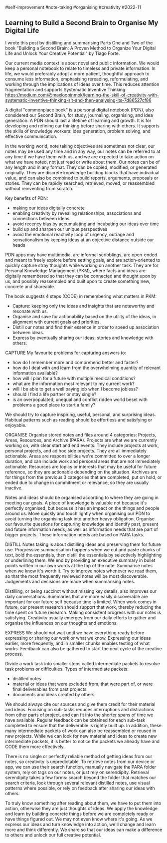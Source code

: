 #self-improvement
#note-taking
#organising
#creativity
#2022-11

## Learning to Build a Second Brain to Organise My Digital Life

I wrote this post by distilling and summarising Parts One and Two of the book "Building a Second Brain: A Proven Method to Organize Your Digital Life and Unlock Your Creative Potential" by Tiago Forte.

Our current media context is about novel and public information.  We would keep a personal notebook to relate to timeless and private information.  In life, we would preferably adopt a more patient, thoughtful approach to consume less information, emphasising rereading, reformulating, and working through the implications of ideas over time.  This reduces attention fragmentation and supports Systematic Inventive Thinking:
https://medium.com/@maxloopinmok/learning-the-skill-of-creativity-with-systematic-inventive-thinking-sit-and-then-analysing-its-7d86527cf86

A digital "commonplace book" is a personal digital notebook (PDN), also considered our Second Brain, for study, journaling, organising, and idea generation.  A PDN should last a lifetime of learning and growth.  It is for developing and refining our thinking before sharing with others.  It supports the skills of knowledge workers: idea generation, problem solving, and effective communication.

In the working world, note taking objectives are sometimes not clear, our notes may be used any time and in any way, our notes can be referred to at any time if we have them with us, and we are expected to take action on what we have noted, not just read or write about them.  Our notes can be of any length and in any format.  They can be copied, modified, or generated originally.  They are discrete knowledge building blocks that have individual value, and can also be combined to build reports, arguments, proposals or stories.  They can be rapidly searched, retrieved, moved, or reassembled without reinventing from scratch.

Key benefits of PDN:
* making our ideas digitally concrete
* enabling creativity by revealing relationships, associations and connections between ideas
* avoid recency bias by accumulating and incubating our ideas over time
* build up and sharpen our unique perspectives
* avoid the emotional reactivity loop of urgency, outrage and sensationalism by keeping ideas at an objective distance outside our heads

PDN apps may have multimedia, are informal scribblings, are open-ended and meant to freely explore before setting goals, and are action-oriented to quickly capture stray thoughts while working on another task.  They are for Personal Knowledge Management (PKM), where facts and ideas are digitally remembered so that they can be connected and thought upon by us, and possibly reassembled and built upon to create something new, concrete and shareable.

The book suggests 4 steps (CODE) in remembering what matters in PKM:
* Capture: keeping only the ideas and insights that are noteworthy and resonate with us.
* Organise and save for actionability based on the utility of the ideas, in alignment with current goals and priorities.
* Distill our notes and find their essence in order to speed up association between ideas.
* Express by eventually sharing our ideas, stories and knowledge with others.

CAPTURE
My favourite problems for capturing answers to:
* how do I remember more and comprehend better and faster?
* how do I deal with and learn from the overwhelming quantity of relevant information available?
* how will I plan for a future with multiple medical conditions?
* what are the information most relevant to my current work?
* will I be able to get a well paying job when I become jobless?
* should I find a life partner or stay single?
* is an overpopulated, unequal and conflict ridden world beset with problems a good place to start a family?

We should try to capture inspiring, useful, personal, and surprising ideas.  Habitual patterns such as reading should be effortless and satisfying or enjoyable.

ORGANISE
Organise stored notes and files around 4 categories: Projects, Areas, Resources, and Archive (PARA).  Projects are what we are currently working on, with clear start and end events.  They include projects at work, personal projects, and ad hoc side projects.  They are all immediately actionable.  Areas are responsibilities we're committed to over a longer duration, and can include work and personal areas that are not immediately actionable.  Resources are topics or interests that may be useful for future reference, so they are actionable depending on the situation.  Archives are for things from the previous 3 categories that are completed, put on hold, or ended due to change in commitment or relevance, so they are usually inactive.

Notes and ideas should be organised according to where they are going in meeting our goals.  A piece of knowledge is valuable not because it's perfectly organised, but because it has an impact on the things and people around us.  Move quickly and touch lightly when organising our PDN to avoid turning the organising task into another heavy obligation.  Organise our favourite questions for capturing knowledge and identify past, present and future information needs, as well as information needs that are part of bigger projects.  These information needs are based on PARA tasks.

DISTILL
Notes taking is about distilling ideas and preserving them for future use.  Progressive summarisation happens when we cut and paste chunks of text, bold the essentials, then distill the essentials by selectively highlighting or underlining them.  We end by providing an executive summary in bullet points written in our own words at the top of the note.  Summarise notes when we know it's worth it.  Try to improve notes whenever we read them, so that the most frequently reviewed notes will be most discoverable.  Judgements and decisions are made when summarising notes.

Distilling, or being succinct without missing key details, also improves our daily conversations.  Summaries that are more easily discoverable are important for our future self because time is limited.  When work comes in future, our present research should support that work, thereby reducing the time spent on future research.  Making consistent progress with our notes is satisfying.  Creativity usually emerges from our daily efforts to gather and organise the influences on our thoughts and emotions.

EXPRESS
We should not wait until we have everything ready before expressing or sharing our work or what we know.  Expressing our ideas earlier, more frequently, and in smaller chunks enables testing of what works.  Feedback can also be gathered to start the next cycle of the creative process.

Divide a work task into smaller steps called intermediate packets to resolve task problems or difficulties.  Types of intermediate packets:
* distilled notes
* material or ideas that were excluded from, that were part of, or were final deliverables from past projects
* documents and ideas created by others

We should always cite our sources and give them credit for their material and ideas.  Focusing on sub-tasks reduces interruptions and distractions from other parts of project, and can fit into the shorter spans of time we have available.  Regular feedback can be obtained for each sub-task completed to ensure that the deliverable is rightly built up.  In addition, these many intermediate packets of work can also be reassembled or reused in new projects.  While we can look for new material and ideas to create new intermediate packets, it is better to notice the packets we already have and CODE them more effectively.

There is no single or perfectly reliable method of getting ideas from our notes, so creativity is unpredictable.  To retrieve notes from our device or app, we can use their search function, manually navigate the PARA folder system, rely on tags on our notes, or just rely on serendipity.  Retrieval serendipity takes a few forms: search beyond the folder that matches our search criteria, look through several relevant distilled notes, use visual patterns where possible, or rely on feedback after sharing our ideas with others.

To truly know something after reading about them, we have to put them into action, otherwise they are just thoughts of ideas.  We apply the knowledge and learn by building concrete things before we are completely ready or have things figured out.  We may not even know where it's going.  As we express our ideas and turn knowledge into action, we'll change and learn more and think differently.  We share so that our ideas can make a difference to others and unlock our full creative potential.











